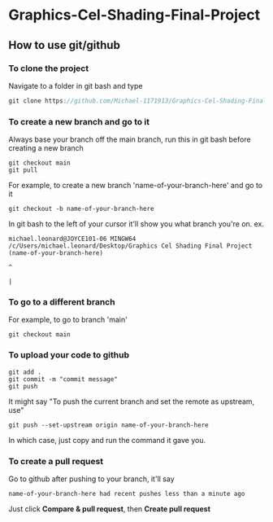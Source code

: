 # Graphics-Cel-Shading-Final-Project

## How to use git/github

### To clone the project

Navigate to a folder in git bash and type
```c
git clone https://github.com/Michael-1171913/Graphics-Cel-Shading-Final-Project.git
```

### To create a new branch and go to it

Always base your branch off the main branch,
run this in git bash before creating a new branch
```
git checkout main
git pull
```

For example, to create a new branch 'name-of-your-branch-here' and go to it
```
git checkout -b name-of-your-branch-here
```

In git bash to the left of your cursor it'll show you what branch you're on.
ex.
```
michael.leonard@JOYCE101-06 MINGW64 /c/Users/michael.leonard/Desktop/Graphics Cel Shading Final Project (name-of-your-branch-here)
                                                                                                          ^
                                                                                                          |
```

### To go to a different branch

For example, to go to branch 'main'
```
git checkout main
```

### To upload your code to github

```
git add .
git commit -m "commit message"
git push
```

It might say "To push the current branch and set the remote as upstream, use"
```
git push --set-upstream origin name-of-your-branch-here
```

In which case, just copy and run the command it gave you.

### To create a pull request

Go to github after pushing to your branch, it'll say
```
name-of-your-branch-here had recent pushes less than a minute ago
```
Just click **Compare & pull request**, then **Create pull request**